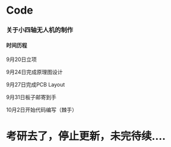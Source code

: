# Code
### 关于小四轴无人机的制作

#### 时间历程

9月20日立项

9月24日完成原理图设计

9月27日完成PCB Layout

9月31日板子邮寄到手

10月2日开始代码编写（棘手）

# 考研去了，停止更新，未完待续....
